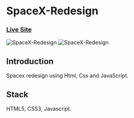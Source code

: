 # SpaceX-Redesign

### [Live Site](https://proniket.github.io/spaceX-redesign/)

![SpaceX-Redesign](https://i.ibb.co/FHF6jxq/spacex01.png)
![SpaceX-Redesign](https://i.ibb.co/02XXhfB/spacex02.png)

## Introduction
Spacex redesign using Html, Css and JavaScript.


## Stack
HTML5, CSS3, Javascript.
